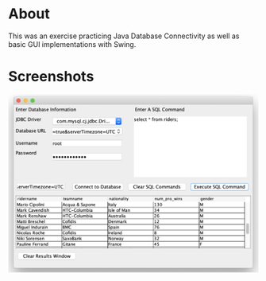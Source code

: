 # About
This was an exercise practicing Java Database Connectivity as well as basic GUI implementations with Swing.

# Screenshots
![Image of GUI](https://github.com/Jacob-Bendele/JDBC-Practice/blob/master/images/GUIScrnShot.png)
